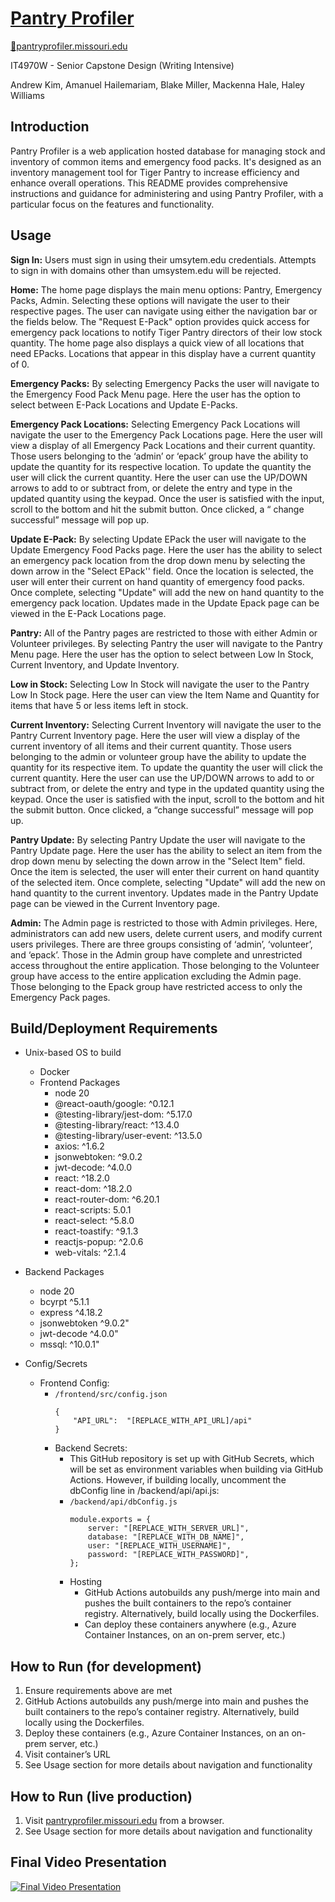 # [Pantry Profiler](https://pantryprofiler.missouri.edu)

[🔗pantryprofiler.missouri.edu](https://pantryprofiler.missouri.edu)

IT4970W - Senior Capstone Design (Writing Intensive)

Andrew Kim, Amanuel Hailemariam, Blake Miller, Mackenna Hale, Haley Williams

## Introduction

Pantry Profiler is a web application hosted database for managing stock and inventory of common items and emergency food packs. It's designed as an inventory management tool for Tiger Pantry to increase efficiency and enhance overall operations. This README provides comprehensive instructions and guidance for administering and using Pantry Profiler, with a particular focus on the features and functionality.

## Usage

**Sign In:** Users must sign in using their umsytem.edu credentials. Attempts to sign in with domains other than umsystem.edu will be rejected.

**Home:** The home page displays the main menu options: Pantry, Emergency Packs, Admin. Selecting these options will navigate the user to their respective pages. The user can navigate using either the navigation bar or the fields below. The "Request E-Pack" option provides quick access for emergency pack locations to notify Tiger Pantry directors of their low stock quantity. The home page also displays a quick view of all locations that need EPacks. Locations that appear in this display have a current quantity of 0.

**Emergency Packs:** By selecting Emergency Packs the user will navigate to the Emergency Food Pack Menu page. Here the user has the option to select between E-Pack Locations and Update E-Packs.

**Emergency Pack Locations:** Selecting Emergency Pack Locations will navigate the user to the Emergency Pack Locations page. Here the user will view a display of all Emergency Pack Locations and their current quantity. Those users belonging to the ‘admin’ or ‘epack’ group have the ability to update the quantity for its respective location. To update the quantity the user will click the current quantity. Here the user can use the UP/DOWN arrows to add to or subtract from, or delete the entry and type in the updated quantity using the keypad. Once the user is satisfied with the input, scroll to the bottom and hit the submit button. Once clicked, a “ change successful” message will pop up.

**Update E-Pack:** By selecting Update EPack the user will navigate to the Update Emergency Food Packs page. Here the user has the ability to select an emergency pack location from the drop down menu by selecting the down arrow in the "Select EPack'' field. Once the location is selected, the user will enter their current on hand quantity of emergency food packs. Once complete, selecting "Update" will add the new on hand quantity to the emergency pack location. Updates made in the Update Epack page can be viewed in the E-Pack Locations page.

**Pantry:** All of the Pantry pages are restricted to those with either Admin or Volunteer privileges. By selecting Pantry the user will navigate to the Pantry Menu page. Here the user has the option to select between Low In Stock, Current Inventory, and Update Inventory.

**Low in Stock:** Selecting Low In Stock will navigate the user to the Pantry Low In Stock page. Here the user can view the Item Name and Quantity for items that have 5 or less items left in stock.

**Current Inventory:** Selecting Current Inventory will navigate the user to the Pantry Current Inventory page. Here the user will view a display of the current inventory of all items and their current quantity. Those users belonging to the admin or volunteer group have the ability to update the quantity for its respective item. To update the quantity the user will click the current quantity. Here the user can use the UP/DOWN arrows to add to or subtract from, or delete the entry and type in the updated quantity using the keypad. Once the user is satisfied with the input, scroll to the bottom and hit the submit button. Once clicked, a “change successful” message will pop up.

**Pantry Update:** By selecting Pantry Update the user will navigate to the Pantry Update page. Here the user has the ability to select an item from the drop down menu by selecting the down arrow in the "Select Item" field. Once the item is selected, the user will enter their current on hand quantity of the selected item. Once complete, selecting "Update" will add the new on hand quantity to the current inventory. Updates made in the Pantry Update page can be viewed in the Current Inventory page.

**Admin:** The Admin page is restricted to those with Admin privileges. Here, administrators can add new users, delete current users, and modify current users privileges. There are three groups consisting of ‘admin’, ‘volunteer’, and ‘epack’. Those in the Admin group have complete and unrestricted access throughout the entire application. Those belonging to the Volunteer group have access to the entire application excluding the Admin page. Those belonging to the Epack group have restricted access to only the Emergency Pack pages.

## Build/Deployment Requirements

-   Unix-based OS to build

    -   Docker
    -   Frontend Packages
        -   node 20
        -   @react-oauth/google: ^0.12.1
        -   @testing-library/jest-dom: ^5.17.0
        -   @testing-library/react: ^13.4.0
        -   @testing-library/user-event: ^13.5.0
        -   axios: ^1.6.2
        -   jsonwebtoken: ^9.0.2
        -   jwt-decode: ^4.0.0
        -   react: ^18.2.0
        -   react-dom: ^18.2.0
        -   react-router-dom: ^6.20.1
        -   react-scripts: 5.0.1
        -   react-select: ^5.8.0
        -   react-toastify: ^9.1.3
        -   reactjs-popup: ^2.0.6
        -   web-vitals: ^2.1.4

-   Backend Packages

    -   node 20
    -   bcyrpt ^5.1.1
    -   express ^4.18.2
    -   jsonwebtoken ^9.0.2"
    -   jwt-decode ^4.0.0"
    -   mssql: ^10.0.1"

-   Config/Secrets
    -   Frontend Config:
        -   `/frontend/src/config.json`
            ```
            {
                "API_URL":  "[REPLACE_WITH_API_URL]/api"
            }
            ```
        -   Backend Secrets:
            -   This GitHub repository is set up with GitHub Secrets, which will be set as environment variables when building via GitHub Actions. However, if building locally, uncomment the dbConfig line in /backend/api/api.js:
            -   `/backend/api/dbConfig.js`
                ```
                module.exports = {
                    server: "[REPLACE_WITH_SERVER_URL]",
                    database: "[REPLACE_WITH_DB_NAME]",
                    user: "[REPLACE_WITH_USERNAME]",
                    password: "[REPLACE_WITH_PASSWORD]",
                };
                ```
            -   Hosting
                -   GitHub Actions autobuilds any push/merge into main and pushes the built containers to the repo’s container registry. Alternatively, build locally using the Dockerfiles.
                -   Can deploy these containers anywhere (e.g., Azure Container Instances, on an on-prem server, etc.)

## How to Run (for development)

1. Ensure requirements above are met
2. GitHub Actions autobuilds any push/merge into main and pushes the built containers to the repo’s container registry. Alternatively, build locally using the Dockerfiles.
3. Deploy these containers (e.g., Azure Container Instances, on an on-prem server, etc.)
4. Visit container’s URL
5. See Usage section for more details about navigation and functionality

## How to Run (live production)

1. Visit [pantryprofiler.missouri.edu](pantryprofiler.missouri.edu) from a browser.
2. See Usage section for more details about navigation and functionality


## Final Video Presentation

[![Final Video Presentation](https://img.youtube.com/vi/YoNsPN4oMTc/0.jpg)](https://www.youtube.com/watch?v=YoNsPN4oMTc)
